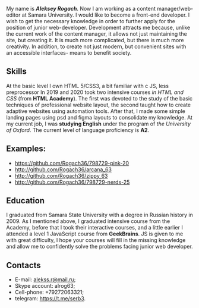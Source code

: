My name is _**Aleksey Rogach**_. Now I am working as a content manager/web-editor at Samara University.
I would like to become a front-end developer. I wish to get the necessary knowledge in order to further apply for the position of junior web-developer. Development attracts me because, unlike the current work of the content manager, it allows not just maintaining the site, but creating it. It is much more complicated, but there is much more creativity. In addition, to create not just modern, but convenient sites with an accessible interfaces- means to benefit society.

## Skills
At the basic level I own HTML 5/CSS3, a bit familiar with с JS, less preprocessor In 2019 and 2020 took two intensive courses *in HTML and CSS* (from **HTML Academy**). The first was devoted to the study of the basic techniques of professional website layout, the second taught how to create adaptive websites using automation tools.
After that, I made some simple landing pages using psd and figma layouts to consolidate my knowledge.
At my current job, I was **studying English** under the program of *the University of Oxford*. The current level of language proficiency is **A2**.

## Examples:
* https://github.com/Rogach36/798729-pink-20
* http://github.com/Rogach36/arcana_63
* http://github.com/Rogach36/zippy_63
* http://github.com/Rogach36/798729-nerds-25
 
 ## Education
I graduated from Samara State University with a degree in Russian history in 2009.
As I mentioned above, I graduated intensive course from the Academy, before that I took their interactive courses, and a little earlier I attended a level 1 JavaScript course from **GeekBrains**. JS is given to me with great difficulty, I hope your courses will fill in the missing knowledge and allow me to confidently solve the problems facing junior web developer.

## Contacts
* E-mail: alekss.r@mail.ru;
* Skype account: alrog63;
* Cell-phone: +79272063321;
* telegram: https://t.me/serb3.